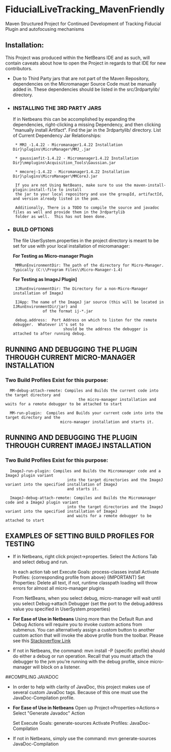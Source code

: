 # FiducialLiveTracking_MavenFriendly
Maven Structured Project for Continued Development of Tracking Fiducial Plugin and autofocusing mechanisms

## Installation:

  This Project was produced within the NetBeans IDE and as such, will contain caveats about 
how to open the Project in regards to that IDE for new contributors.

* Due to Third Party jars that are not part of the Maven Repository, dependencies on 
the Micromanager Source Code must be manually added in.  These dependencies should be listed in
the src/3rdpartylib/ directory.

* ### INSTALLING THE 3RD PARTY JARS
   If in Netbeans this can be accomplished by expanding the dependencies, right-clicking a missing Dependency, 
       and then clicking "manually install Artifact".  Find the jar in the 3rdpartylib/ directory.
   List of Current Dependency Jar Relationships:

       * MMJ_-1.4.22 - Micromanager1.4.22 Installation Dir}\plugins\MicroManager\MMJ_.jar

       * gaussianfit-1.4.22 - Micromanager1.4.22 Installation Dir}\mmplugins\Acquisition_Tools\Gaussian.jar

       * mmcorej-1.4.22 - Micromanager1.4.22 Installation Dir}\plugins\MicroManager\MMCoreJ.jar

       If you are not Using NetBeans, make sure to use the maven-install-plugin:install-file to install 
       the jar to your local repository and use the groupId, artifactId, and version already listed in the pom.

       Additionally, There is a TODO to compile the source and javadoc files as well and provide them in the 3rdpartylib
       folder as well.  This has not been done.

* ### BUILD OPTIONS

    The file UserSystem.properties in the project directory is meant to be set 
        for use with your local installation of micromanager:

    **For Testing as Micro-manager Plugin**

       MMRunEnvironmentDir: The path of the directory for Micro-Manager.  Typically (C:\\Program Files\\Micro-Manager-1.4)

    **For Testing as ImageJ Plugin]**

       IJRunEnvironmentDir: The Directory for a non-Micro-Manager installation of ImageJ 
       
       IJApp: The name of the ImageJ jar source (this will be located in IJRunEnvironmentDir/jar) and
                   of the format ij-*.jar

       debug.address:  Port Address on which to listen for the remote debugger.  Whatever it's set to
                            should be the address the debugger is attached to after running debug.

## RUNNING AND DEBUGGING THE PLUGIN THROUGH CURRENT MICRO-MANAGER INSTALLATION

###   Two Build Profiles Exist for this purpose:

      MM-debug-attach-remote: Compiles and Builds the current code into the target directory and
                                    the micro-manager installation and waits for a remote debugger to be attached to start

      MM-run-plugin:  Compiles and Builds your current code into into the target directory and the
                            micro-manager installation and starts it.

## RUNNING AND DEBUGGING THE PLUGIN THROUGH CURRENT IMAGEJ INSTALLATION

###   Two Build Profiles Exist for this purpose:

      ImageJ-run-plugin: Compiles and Builds the Micromanager code and a ImageJ plugin variant
                               into the target directories and the ImageJ variant into the specified installation of ImageJ
                               and starts it.

      ImageJ-debug-attach-remote: Compiles and Builds the Micromanager code and a ImageJ plugin variant
                               into the target directories and the ImageJ variant into the specified installation of ImageJ
                               and waits for a remote debugger to be attached to start

## EXAMPLES OF SETTING BUILD PROFILES FOR TESTING

   * If in Netbeans, right click project->properties. Select the Actions Tab and select debug and run.

        In each action tab set 
                    Execute Goals: process-classes install
                    Activate Profiles: {corresponding profile from above}
                    (IMPORTANT) Set Properties: Delete all text, if not, runtime classpath loading will throw errors for almost all micro-manager plugins

        From NetBeans, when you select debug, micro-manager will wait until you select Debug->attach Debugger (set the port to the 
           debug.address value you specified in UserSystem.properties)

   * **For Ease of Use in Netbeans** Using more than the Default Run and Debug Actions will require you to invoke custom actions from submenus.
        You can alternatively assign a custom button to another custom action that will invoke the above profile from the toolbar.
        Please see this [Stackoverflow Link](https://stackoverflow.com/questions/9458928/invoking-actions-other-than-build-and-clean-build) 

   * If not in Netbeans, the command: mvn install -P {specific profile} should do either a debug or run operation.
        Recall that you must attach the debugger to the jvm you're running with the debug profile, since micro-manager
        will block on a listener.

##COMPILING JAVADOC

   * In order to help with clarity of JavaDoc, this project makes use of several custom JavaDoc tags.  Because of this
       one must use the JavaDoc-Compilation profile.

   * **For Ease of Use in Netbeans** Open up Project->Properties->Actions-> Select "Generate Javadoc" Action

        Set
            Execute Goals: generate-sources
            Activate Profiles: JavaDoc-Compilation

   * If not in Netbeans, simply use the command: mvn generate-sources JavaDoc-Compilation


